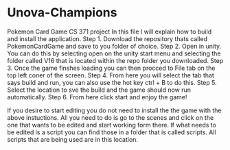 # Unova-Champions
Pokemon Card Game
CS 371 project
In this file I will explain how to build and install the application.
Step 1. Download the repository thats called PokemonCardGame and save to you folder of choice. 
Step 2. Open in unity. You can do this by selecting open on the unity start menu and selecting the folder called V16 that is located within the repo folder you downloaded. 
Step 3. Once the game finshes loading you can then procced to File tab on the top left coner of the screen. 
Step 4. From here you will select the tab that says build and run, you can also use the hot key ctrl + B to do this. 
Step 5. Select the location to sve the build and the game should now run automatically. 
Step 6. From here click start and enjoy the game!

If you desire to start editing you do not need to install the the game with the above instuctions. All you need to do is go to the scenes and click on the one that wants to be edited and start working form there. If what needs to be edited is a script you can find those in a folder that is called scripts. All scripts that are being used are in this location.
